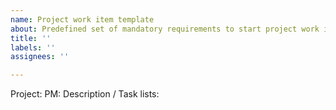 ```yaml
---
name: Project work item template
about: Predefined set of mandatory requirements to start project work item
title: ''
labels: ''
assignees: ''

---
```


Project:
PM:
Description / Task lists:
